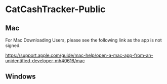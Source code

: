 # CatCashTracker-Public

## Mac
For Mac Downloading Users, please see the following link as the app is not signed.

https://support.apple.com/guide/mac-help/open-a-mac-app-from-an-unidentified-developer-mh40616/mac

## Windows
